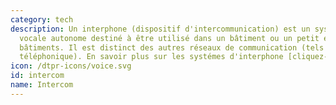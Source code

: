 ```yaml
---
category: tech
description: Un interphone (dispositif d'intercommunication) est un systéme de communication
  vocale autonome destiné à être utilisé dans un bâtiment ou un petit ensemble de
  bâtiments. Il est distinct des autres réseaux de communication (tels que le systéme
  téléphonique). En savoir plus sur les systémes d'interphone [cliquez-ici](https://fr.wikipedia.org/wiki/Interphone)
icon: /dtpr-icons/voice.svg
id: intercom
name: Intercom
---
```

